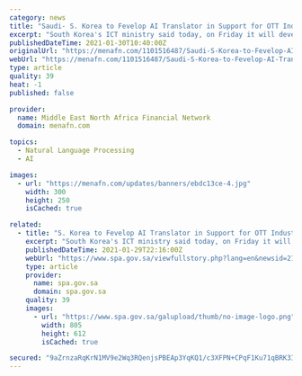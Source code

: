 ```yaml
---
category: news
title: "Saudi- S. Korea to Fevelop AI Translator in Support for OTT Industry"
excerpt: "South Korea's ICT ministry said today, on Friday it will develop an artificial intelligence-powered translator for local video streaming services as part of its broader support plan for the fast-growing over-the-top (OTT) media industry,"
publishedDateTime: 2021-01-30T10:40:00Z
originalUrl: "https://menafn.com/1101516487/Saudi-S-Korea-to-Fevelop-AI-Translator-in-Support-for-OTT-Industry"
webUrl: "https://menafn.com/1101516487/Saudi-S-Korea-to-Fevelop-AI-Translator-in-Support-for-OTT-Industry"
type: article
quality: 39
heat: -1
published: false

provider:
  name: Middle East North Africa Financial Network
  domain: menafn.com

topics:
  - Natural Language Processing
  - AI

images:
  - url: "https://menafn.com/updates/banners/ebdc13ce-4.jpg"
    width: 300
    height: 250
    isCached: true

related:
  - title: "S. Korea to Fevelop AI Translator in Support for OTT Industry"
    excerpt: "South Korea's ICT ministry said today, on Friday it will develop an artificial intelligence-powered translator for local video streaming services as part of its broader support plan for the fast-growing over-the-top (OTT) media industry,"
    publishedDateTime: 2021-01-29T22:16:00Z
    webUrl: "https://www.spa.gov.sa/viewfullstory.php?lang=en&newsid=2184933"
    type: article
    provider:
      name: spa.gov.sa
      domain: spa.gov.sa
    quality: 39
    images:
      - url: "https://www.spa.gov.sa/galupload/thumb/no-image-logo.png"
        width: 805
        height: 612
        isCached: true

secured: "9aZrnzaRqKrN1MV9e2Wq3RQenjsPBEAp3YqKQ1/c3XFPN+CPqF1Ku71qBRK3Ix8MbrjI9vKpowGXRWhRbeBnS7gMGLINir0aRuOuhgArbznos0ky7LwEuhhbjQxBqvp06+vXn3QJpR7YMh3SEcdIVD1eJRMdQHN6Ne2N7rPzVZOLgIbR8n0yJrOh6GaYF6QuhmytTJTiTDChq27TWAORWlwLN/ce5H0Pn+s2pwlCo3zOTpMEIkJ7c8S8T+K3pFUi0/paoIqF/XFz6bJ5kzLFiWnLoilIEsDnYyazQjVhMj/mlgutKRlpZNJznqP8fEmKt7jYHnuZp7xcbFLCyL5HLGaRpHGjq9cUmoMp+83WUNA=;VLNNU1eM2Kd8ur7xcO4aXQ=="
---
```



